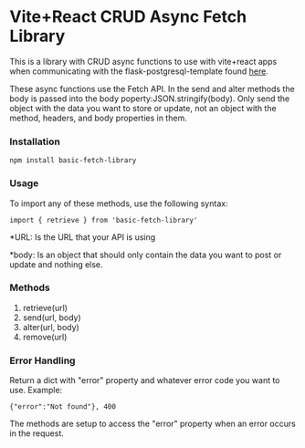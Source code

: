 # Vite+React CRUD Async Fetch Library

This is a library with CRUD async functions to use with vite+react apps when communicating with the flask-postgresql-template found [here](https://github.com/ruro122020/flask-postgresql-template-local). 

These async functions use the Fetch API. In the send and alter methods the body is passed into the body poperty:JSON.stringify(body). Only send the object with the data you want to store or update, not an object with the method, headers, and body properties in them. 

### Installation 
```
npm install basic-fetch-library
```

### Usage

To import any of these methods, use the following syntax:

```
import { retrieve } from 'basic-fetch-library'
```

*URL: Is the URL that your API is using

*body: Is an object that should only contain the data you want to post or update and nothing else. 

### Methods
1. retrieve(url)
2. send(url, body)
3. alter(url, body)
4. remove(url)

### Error Handling
Return a dict with "error" property and whatever error code you want to use. Example:

```
{"error":"Not found"}, 400
```

The methods are setup to access the "error" property when an error occurs in the request. 